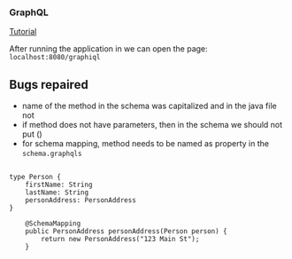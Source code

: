 ### GraphQL
[Tutorial](https://www.graphql-java.com/tutorials/getting-started-with-spring-boot/)

After running the application in we can open the page:
```localhost:8080/graphiql```


## Bugs repaired
- name of the method in the schema was capitalized and in the java file not
- if method does not have parameters, then in the schema we should not put ()
- for schema mapping, method needs to be named as property in the ```schema.graphqls```

```

type Person {
    firstName: String
    lastName: String
    personAddress: PersonAddress
}

    @SchemaMapping
    public PersonAddress personAddress(Person person) {
        return new PersonAddress("123 Main St");
    }
```